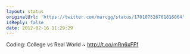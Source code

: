 ```yaml
---
layout: status
originalUrl: 'https://twitter.com/marcgg/status/170107526761816064'
isReply: false
date: 2012-02-16 11:29:29
---
```


Coding: College vs Real World ~  http://t.co/mRn6xFFf
